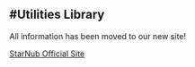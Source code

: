 #Utilities Library
-------------

All information has been moved to our new site!

[StarNub Official Site](http://www.StarNub.org)